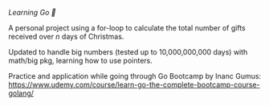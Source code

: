 *Learning Go *

A personal project using a for-loop to calculate the total number of gifts received over *n* days of Christmas.

Updated to handle big numbers (tested up to 10,000,000,000 days) with math/big pkg, learning how to use pointers.

Practice and application while going through Go Bootcamp by Inanc Gumus: https://www.udemy.com/course/learn-go-the-complete-bootcamp-course-golang/

